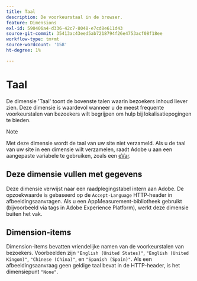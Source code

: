 ```yaml
---
title: Taal
description: De voorkeurstaal in de browser.
feature: Dimensions
exl-id: 590406a4-d336-42c7-8048-e7cd8e611d43
source-git-commit: 35413ac43eed5ab7218794f26e4753acf08f18ee
workflow-type: tm+mt
source-wordcount: '158'
ht-degree: 1%

---
```


# Taal

De dimensie &#39;Taal&#39; toont de bovenste talen waarin bezoekers inhoud liever zien. Deze dimensie is waardevol wanneer u de meest frequente voorkeurstalen van bezoekers wilt begrijpen om hulp bij lokalisatiepogingen te bieden.

>[!NOTE]
>
>Met deze dimensie wordt de taal van uw site niet verzameld. Als u de taal van uw site in een dimensie wilt verzamelen, raadt Adobe u aan een aangepaste variabele te gebruiken, zoals een [eVar](evar.md).

## Deze dimensie vullen met gegevens

Deze dimensie verwijst naar een raadplegingstabel intern aan Adobe. De opzoekwaarde is gebaseerd op de `Accept-Language` HTTP-header in afbeeldingsaanvragen. Als u een AppMeasurement-bibliotheek gebruikt (bijvoorbeeld via tags in Adobe Experience Platform), werkt deze dimensie buiten het vak.

## Dimension-items

Dimension-items bevatten vriendelijke namen van de voorkeurstalen van bezoekers. Voorbeelden zijn `"English (United States)"`, `"English (United Kingom)"`, `"Chinese (China)"`, en `"Spanish (Spain)"`. Als een afbeeldingsaanvraag geen geldige taal bevat in de HTTP-header, is het dimensiepunt `"None"`.
